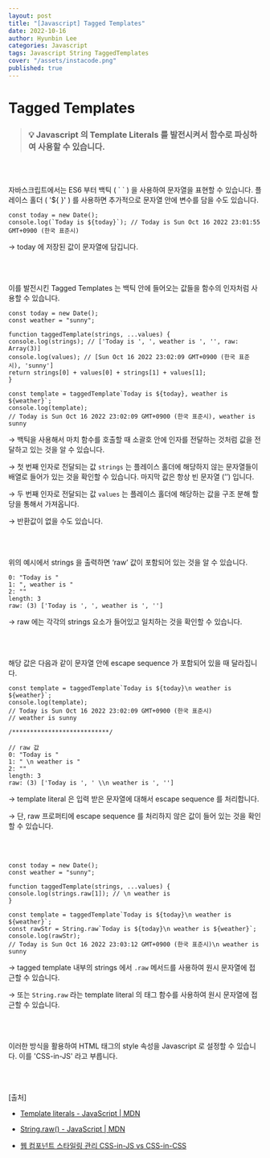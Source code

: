 ```yaml
---
layout: post
title: "[Javascript] Tagged Templates"
date: 2022-10-16
author: Hyunbin Lee
categories: Javascript
tags: Javascript String TaggedTemplates
cover: "/assets/instacode.png"
published: true
---
```


# Tagged Templates

> ### 💡 Javascript 의 Template Literals 를 발전시켜서 함수로 파싱하여 사용할 수 있습니다.

<br />
<br />

자바스크립트에서는 ES6 부터 백틱 ( \` \` ) 을 사용하여 문자열을 표현할 수 있습니다. 플레이스 홀더 ( '${ }' ) 를 사용하면 추가적으로 문자열 안에 변수를 담을 수도 있습니다.

<pre>
<code class="hljs javascript">const today = new Date();
console.log(`Today is ${today}`); // Today is Sun Oct 16 2022 23:01:55 GMT+0900 (한국 표준시)</code>
</pre>

→ today 에 저장된 값이 문자열에 담깁니다.

<br />
<br />

이를 발전시킨 Tagged Templates 는 백틱 안에 들어오는 값들을 함수의 인자처럼 사용할 수 있습니다.

<pre>
<code class="hljs">const today = new Date();
const weather = "sunny";

function taggedTemplate(strings, ...values) {
console.log(strings); // ['Today is ', ', weather is ', '', raw: Array(3)]
console.log(values); // [Sun Oct 16 2022 23:02:09 GMT+0900 (한국 표준시), 'sunny']
return strings[0] + values[0] + strings[1] + values[1];
}

const template = taggedTemplate`Today is ${today}, weather is ${weather}`;
console.log(template);
// Today is Sun Oct 16 2022 23:02:09 GMT+0900 (한국 표준시), weather is sunny</code>
</pre>

→ 백틱을 사용해서 마치 함수를 호출할 때 소괄호 안에 인자를 전달하는 것처럼 값을 전달하고 있는 것을 알 수 있습니다.

→ 첫 번째 인자로 전달되는 값 `strings` 는 플레이스 홀더에 해당하지 않는 문자열들이 배열로 들어가 있는 것을 확인할 수 있습니다. 마지막 값은 항상 빈 문자열 (’’) 입니다.

→ 두 번째 인자로 전달되는 값 `values` 는 플레이스 홀더에 해당하는 값을 구조 분해 할당을 통해서 가져옵니다.

→ 반환값이 없을 수도 있습니다.

<br />
<br />

위의 예시에서 strings 을 출력하면 ‘raw’ 값이 포함되어 있는 것을 알 수 있습니다.

<pre>
<code class="hljs">0: "Today is "
1: ", weather is "
2: ""
length: 3
raw: (3) ['Today is ', ', weather is ', '']</code>
</pre>

→ raw 에는 각각의 strings 요소가 들어있고 일치하는 것을 확인할 수 있습니다.

<br />
<br />

해당 값은 다음과 같이 문자열 안에 escape sequence 가 포함되어 있을 때 달라집니다.

<pre>
<code class="hljs">const template = taggedTemplate`Today is ${today}\n weather is ${weather}`;
console.log(template);
// Today is Sun Oct 16 2022 23:02:09 GMT+0900 (한국 표준시)
// weather is sunny

/***************************/

// raw 값
0: "Today is "
1: " \n weather is "
2: ""
length: 3
raw: (3) ['Today is ', ' \\n weather is ', '']</code>
</pre>

→ template literal 은 입력 받은 문자열에 대해서 escape sequence 를 처리합니다.

→ 단, raw 프로퍼티에 escape sequence 를 처리하지 않은 값이 들어 있는 것을 확인할 수 있습니다.

<br />
<br />

<pre>
<code class="hljs">const today = new Date();
const weather = "sunny";

function taggedTemplate(strings, ...values) {
console.log(strings.raw[1]); // \n weather is
}

const template = taggedTemplate`Today is ${today}\n weather is ${weather}`;
const rawStr = String.raw`Today is ${today}\n weather is ${weather}`;
console.log(rawStr);
// Today is Sun Oct 16 2022 23:03:12 GMT+0900 (한국 표준시)\n weather is sunny</code>
</pre>

→ tagged template 내부의 strings 에서 `.raw` 메서드를 사용하여 원시 문자열에 접근할 수 있습니다.

→ 또는 `String.raw` 라는 template literal 의 태그 함수를 사용하여 원시 문자열에 접근할 수 있습니다.

<br />
<br />

이러한 방식을 활용하여 HTML 태그의 style 속성을 Javascript 로 설정할 수 있습니다. 이를 'CSS-in-JS' 라고 부릅니다.

<br />
<br />

[출처]

- [Template literals - JavaScript \| MDN](https://developer.mozilla.org/ko/docs/Web/JavaScript/Reference/Template_literals#tagged_templates)

- [String.raw() - JavaScript \| MDN](https://developer.mozilla.org/ko/docs/Web/JavaScript/Reference/Global_Objects/String/raw)

- [웹 컴포넌트 스타일링 관리 CSS-in-JS vs CSS-in-CSS](https://www.samsungsds.com/kr/insights/web_component.html)
